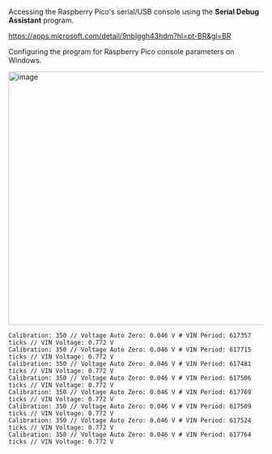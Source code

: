 

Accessing the Raspberry Pico's serial/USB console using the **Serial Debug Assistant** program.

https://apps.microsoft.com/detail/9nblggh43hdm?hl=pt-BR&gl=BR

Configuring the program for Raspberry Pico console parameters on Windows.

<img width="691" height="501" alt="image" src="https://github.com/user-attachments/assets/f7e6c4b4-aaed-4423-869b-73e9b3ccc123" />




```
Calibration: 350 // Voltage Auto Zero: 0.046 V # VIN Period: 617357 ticks // VIN Voltage: 0.772 V
Calibration: 350 // Voltage Auto Zero: 0.046 V # VIN Period: 617715 ticks // VIN Voltage: 0.772 V
Calibration: 350 // Voltage Auto Zero: 0.046 V # VIN Period: 617481 ticks // VIN Voltage: 0.772 V
Calibration: 350 // Voltage Auto Zero: 0.046 V # VIN Period: 617506 ticks // VIN Voltage: 0.772 V
Calibration: 350 // Voltage Auto Zero: 0.046 V # VIN Period: 617769 ticks // VIN Voltage: 0.772 V
Calibration: 350 // Voltage Auto Zero: 0.046 V # VIN Period: 617509 ticks // VIN Voltage: 0.772 V
Calibration: 350 // Voltage Auto Zero: 0.046 V # VIN Period: 617524 ticks // VIN Voltage: 0.772 V
Calibration: 350 // Voltage Auto Zero: 0.046 V # VIN Period: 617764 ticks // VIN Voltage: 0.772 V
```


